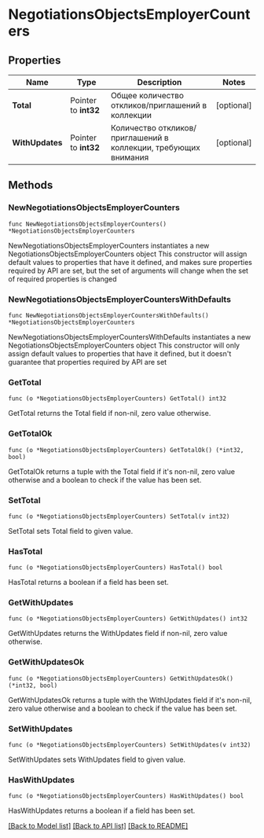 # NegotiationsObjectsEmployerCounters

## Properties

Name | Type | Description | Notes
------------ | ------------- | ------------- | -------------
**Total** | Pointer to **int32** | Общее количество откликов/приглашений в коллекции | [optional] 
**WithUpdates** | Pointer to **int32** | Количество откликов/приглашений в коллекции, требующих внимания | [optional] 

## Methods

### NewNegotiationsObjectsEmployerCounters

`func NewNegotiationsObjectsEmployerCounters() *NegotiationsObjectsEmployerCounters`

NewNegotiationsObjectsEmployerCounters instantiates a new NegotiationsObjectsEmployerCounters object
This constructor will assign default values to properties that have it defined,
and makes sure properties required by API are set, but the set of arguments
will change when the set of required properties is changed

### NewNegotiationsObjectsEmployerCountersWithDefaults

`func NewNegotiationsObjectsEmployerCountersWithDefaults() *NegotiationsObjectsEmployerCounters`

NewNegotiationsObjectsEmployerCountersWithDefaults instantiates a new NegotiationsObjectsEmployerCounters object
This constructor will only assign default values to properties that have it defined,
but it doesn't guarantee that properties required by API are set

### GetTotal

`func (o *NegotiationsObjectsEmployerCounters) GetTotal() int32`

GetTotal returns the Total field if non-nil, zero value otherwise.

### GetTotalOk

`func (o *NegotiationsObjectsEmployerCounters) GetTotalOk() (*int32, bool)`

GetTotalOk returns a tuple with the Total field if it's non-nil, zero value otherwise
and a boolean to check if the value has been set.

### SetTotal

`func (o *NegotiationsObjectsEmployerCounters) SetTotal(v int32)`

SetTotal sets Total field to given value.

### HasTotal

`func (o *NegotiationsObjectsEmployerCounters) HasTotal() bool`

HasTotal returns a boolean if a field has been set.

### GetWithUpdates

`func (o *NegotiationsObjectsEmployerCounters) GetWithUpdates() int32`

GetWithUpdates returns the WithUpdates field if non-nil, zero value otherwise.

### GetWithUpdatesOk

`func (o *NegotiationsObjectsEmployerCounters) GetWithUpdatesOk() (*int32, bool)`

GetWithUpdatesOk returns a tuple with the WithUpdates field if it's non-nil, zero value otherwise
and a boolean to check if the value has been set.

### SetWithUpdates

`func (o *NegotiationsObjectsEmployerCounters) SetWithUpdates(v int32)`

SetWithUpdates sets WithUpdates field to given value.

### HasWithUpdates

`func (o *NegotiationsObjectsEmployerCounters) HasWithUpdates() bool`

HasWithUpdates returns a boolean if a field has been set.


[[Back to Model list]](../README.md#documentation-for-models) [[Back to API list]](../README.md#documentation-for-api-endpoints) [[Back to README]](../README.md)


